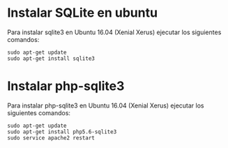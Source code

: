 # Instalar SQLite en ubuntu

Para instalar sqlite3 en Ubuntu 16.04 (Xenial Xerus) ejecutar los siguientes comandos:

    sudo apt-get update
    sudo apt-get install sqlite3

# Instalar php-sqlite3

Para instalar php-sqlite3 en Ubuntu 16.04 (Xenial Xerus) ejecutar los siguientes comandos:

    sudo apt-get update
    sudo apt-get install php5.6-sqlite3
    sudo service apache2 restart


